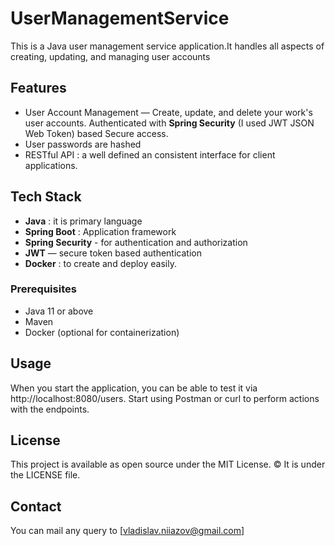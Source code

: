 # UserManagementService
This is a Java user management service application.It handles all aspects of creating, updating, and managing user accounts

## Features
- User Account Management — Create, update, and delete your work's user accounts.
Authenticated with **Spring Security** (I used JWT JSON Web Token) based Secure access.
- User passwords are hashed
- RESTful API : a well defined an consistent interface for client applications.

## Tech Stack
- **Java** : it is primary language
- **Spring Boot** : Application framework
- **Spring Security** - for authentication and authorization
- **JWT** — secure token based authentication
- **Docker** : to create and deploy easily.

### Prerequisites
- Java 11 or above
- Maven
- Docker (optional for containerization)

## Usage
When you start the application, you can be able to test it via http://localhost:8080/users. Start using Postman or curl to perform actions with the endpoints.

## License
This project is available as open source under the MIT License. © It is under the LICENSE file.

## Contact
You can mail any query to [vladislav.niiazov@gmail.com]